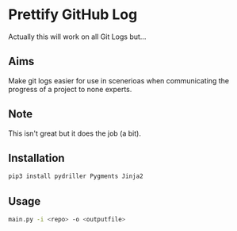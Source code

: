 # Prettify GitHub Log
Actually this will work on all Git Logs but...

## Aims

Make git logs easier for use in scenerioas when communicating the progress of a project to none experts.

## Note

This isn't great but it does the job (a bit).

## Installation

```bash
pip3 install pydriller Pygments Jinja2
```

## Usage

```bash
main.py -i <repo> -o <outputfile>
```